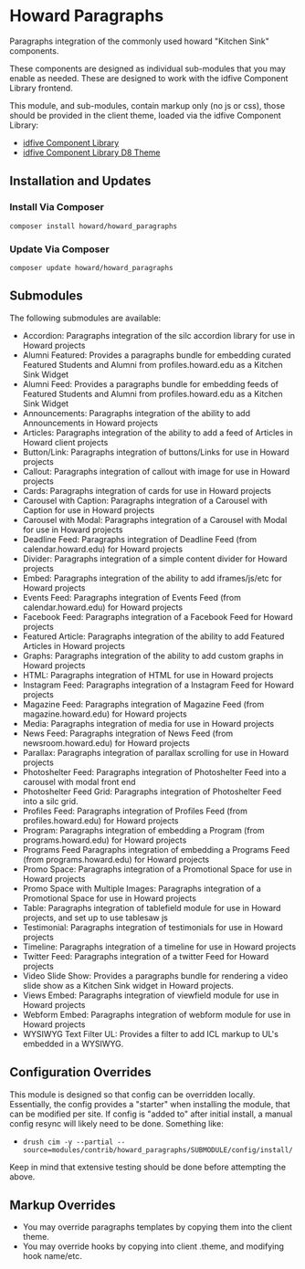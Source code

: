 # Howard Paragraphs

Paragraphs integration of the commonly used howard "Kitchen Sink" components.

These components are designed as individual sub-modules that you may enable as needed. These are designed to work with the idfive Component Library frontend.

This module, and sub-modules, contain markup only (no js or css), those should be provided in the client theme, loaded via the idfive Component Library:

- [idfive Component Library](https://bitbucket.org/idfivellc/idfive-component-library)
- [idfive Component Library D8 Theme](https://bitbucket.org/idfivellc/idfive-component-library-d8-theme)

## Installation and Updates

### Install Via Composer

`composer install howard/howard_paragraphs`

### Update Via Composer

`composer update howard/howard_paragraphs`

## Submodules

The following submodules are available:

- Accordion: Paragraphs integration of the silc accordion library for use in Howard projects
- Alumni Featured: Provides a paragraphs bundle for embedding curated Featured Students and Alumni from profiles.howard.edu as a Kitchen Sink Widget
- Alumni Feed: Provides a paragraphs bundle for embedding feeds of Featured Students and Alumni from profiles.howard.edu as a Kitchen Sink Widget
- Announcements: Paragraphs integration of the ability to add Announcements in Howard projects
- Articles: Paragraphs integration of the ability to add a feed of Articles in Howard client projects
- Button/Link: Paragraphs integration of buttons/Links for use in Howard projects
- Callout: Paragraphs integration of callout with image for use in Howard projects
- Cards: Paragraphs integration of cards for use in Howard projects
- Carousel with Caption: Paragraphs integration of a Carousel with Caption for use in Howard projects
- Carousel with Modal: Paragraphs integration of a Carousel with Modal for use in Howard projects
- Deadline Feed: Paragraphs integration of Deadline Feed (from calendar.howard.edu) for Howard projects
- Divider: Paragraphs integration of a simple content divider for Howard projects
- Embed: Paragraphs integration of the ability to add iframes/js/etc for Howard projects
- Events Feed: Paragraphs integration of Events Feed (from calendar.howard.edu) for Howard projects
- Facebook Feed: Paragraphs integration of a Facebook Feed for Howard projects
- Featured Article: Paragraphs integration of the ability to add Featured Articles in Howard projects
- Graphs: Paragraphs integration of the ability to add custom graphs in Howard projects
- HTML: Paragraphs integration of HTML for use in Howard projects
- Instagram Feed: Paragraphs integration of a Instagram Feed for Howard projects
- Magazine Feed: Paragraphs integration of Magazine Feed (from magazine.howard.edu) for Howard projects
- Media: Paragraphs integration of media for use in Howard projects
- News Feed: Paragraphs integration of News Feed (from newsroom.howard.edu) for Howard projects
- Parallax: Paragraphs integration of parallax scrolling for use in Howard projects
- Photoshelter Feed: Paragraphs integration of Photoshelter Feed into a carousel with modal front end
- Photoshelter Feed Grid: Paragraphs integration of Photoshelter Feed into a silc grid.
- Profiles Feed: Paragraphs integration of Profiles Feed (from profiles.howard.edu) for Howard projects
- Program: Paragraphs integration of embedding a Program (from programs.howard.edu) for Howard projects
- Programs Feed Paragraphs integration of embedding a Programs Feed (from programs.howard.edu) for Howard projects
- Promo Space: Paragraphs integration of a Promotional Space for use in Howard projects
- Promo Space with Multiple Images: Paragraphs integration of a Promotional Space for use in Howard projects
- Table: Paragraphs integration of tablefield module for use in Howard projects, and set up to use tablesaw js
- Testimonial: Paragraphs integration of testimonials for use in Howard projects
- Timeline: Paragraphs integration of a timeline for use in Howard projects
- Twitter Feed: Paragraphs integration of a twitter Feed for Howard projects
- Video Slide Show: Provides a paragraphs bundle for rendering a video slide show as a Kitchen Sink widget in Howard projects.
- Views Embed: Paragraphs integration of viewfield module for use in Howard projects
- Webform Embed: Paragraphs integration of webform module for use in Howard projects
- WYSIWYG Text Filter UL: Provides a filter to add ICL markup to UL's embedded in a WYSIWYG.

## Configuration Overrides

This module is designed so that config can be overridden locally. Essentially, the config provides a "starter" when installing the module, that can be modified per site. If config is "added to" after initial install, a manual config resync will likely need to be done. Something like:

- `drush cim -y --partial --source=modules/contrib/howard_paragraphs/SUBMODULE/config/install/`

Keep in mind that extensive testing should be done before attempting the above.

## Markup Overrides

- You may override paragraphs templates by copying them into the client theme.
- You may override hooks by copying into client .theme, and modifying hook name/etc.
